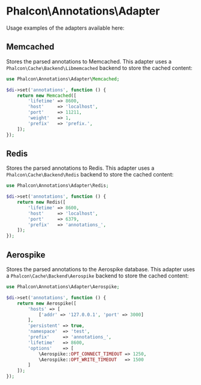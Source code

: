 # Phalcon\Annotations\Adapter

Usage examples of the adapters available here:

## Memcached

Stores the parsed annotations to Memcached.
This adapter uses a `Phalcon\Cache\Backend\Libmemcached` backend to store the cached content:

```php
use Phalcon\Annotations\Adapter\Memcached;

$di->set('annotations', function () {
    return new Memcached([
        'lifetime' => 8600,
        'host'     => 'localhost',
        'port'     => 11211,
        'weight'   => 1,
        'prefix'   => 'prefix.',
    ]);
});
```

## Redis

Stores the parsed annotations to Redis.
This adapter uses a `Phalcon\Cache\Backend\Redis` backend to store the cached content:

```php
use Phalcon\Annotations\Adapter\Redis;

$di->set('annotations', function () {
    return new Redis([
        'lifetime' => 8600,
        'host'     => 'localhost',
        'port'     => 6379,
        'prefix'   => 'annotations_',
    ]);
});
```

## Aerospike

Stores the parsed annotations to the Aerospike database.
This adapter uses a `Phalcon\Cache\Backend\Aerospike` backend to store the cached content:

```php
use Phalcon\Annotations\Adapter\Aerospike;

$di->set('annotations', function () {
    return new Aerospike([
        'hosts' => [
            ['addr' => '127.0.0.1', 'port' => 3000]
        ],
        'persistent' => true,
        'namespace'  => 'test',
        'prefix'     => 'annotations_',
        'lifetime'   => 8600,
        'options'    => [
            \Aerospike::OPT_CONNECT_TIMEOUT => 1250,
            \Aerospike::OPT_WRITE_TIMEOUT   => 1500
        ]
    ]);
});
```
